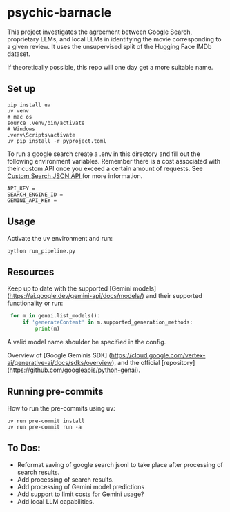 # psychic-barnacle

This project investigates the agreement between Google Search, proprietary LLMs, and local LLMs in identifying the movie corresponding to a given review. It uses the unsupervised split of the Hugging Face IMDb dataset. 

If theoretically possible, this repo will one day get a more suitable name.

## Set up 


```
pip install uv
uv venv
# mac os 
source .venv/bin/activate
# Windows
.venv\Scripts\activate
uv pip install -r pyproject.toml
```

To run a google search create a .env in this directory and fill out the following environment variables. Remember there is a cost associated with their custom API 
once you exceed a certain amount of requests. See [ Custom Search JSON API ](https://developers.google.com/custom-search/v1/overview) for more information.

```
API_KEY = 
SEARCH_ENGINE_ID = 
GEMINI_API_KEY = 
```

## Usage

Activate the uv environment and run:

```
python run_pipeline.py
```

## Resources

Keep up to date with the supported [Gemini models] (https://ai.google.dev/gemini-api/docs/models/) and their supported functionality or run:

```python
 for m in genai.list_models():
     if 'generateContent' in m.supported_generation_methods:
         print(m)
 ```

A valid model name shoulder be specified in the config. 

Overview of [Google Geminis SDK] (https://cloud.google.com/vertex-ai/generative-ai/docs/sdks/overview), and the official [repository] (https://github.com/googleapis/python-genai).

## Running pre-commits

How to run the pre-commits using uv:

```
uv run pre-commit install
uv run pre-commit run -a
```

## To Dos:
- Reformat saving of google search jsonl to take place after processing of search results.
- Add processing of search results.
- Add processing of Gemini model predictions
- Add support to limit costs for Gemini usage? 
- Add local LLM capabilities.
